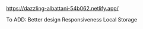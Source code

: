 https://dazzling-albattani-54b062.netlify.app/

To ADD: 
Better design
Responsiveness
Local Storage
